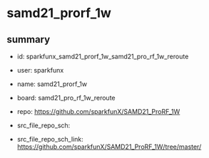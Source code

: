 # samd21_prorf_1w
 
## summary 
* id: sparkfunx_samd21_prorf_1w_samd21_pro_rf_1w_reroute
* user: sparkfunx
* name: samd21_prorf_1w
* board: samd21_pro_rf_1w_reroute
* repo: https://github.com/sparkfunX/SAMD21_ProRF_1W



* src_file_repo_sch: 
* src_file_repo_sch_link: https://github.com/sparkfunX/SAMD21_ProRF_1W/tree/master/






